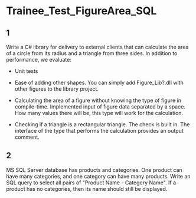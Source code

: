 # Trainee_Test_FigureArea_SQL

## 1
Write a C# library for delivery to external clients that can calculate the area of ​​a circle from its radius and a triangle from three sides.
In addition to performance, we evaluate:
- Unit tests
- Ease of adding other shapes.
 You can simply add Figure_Lib?.dll with other figures to the library project.

- Calculating the area of a figure without knowing the type of figure in compile-time.
 Implemented input of figure data separated by a space. How many values there will be, this type will work for the calculation.

- Checking if a triangle is a rectangular triangle.
 The check is built in. The interface of the type that performs the calculation provides an output comment.
 
 ## 2
MS SQL Server database has products and categories.
One product can have many categories, and one category can have many products.
Write an SQL query to select all pairs of "Product Name - Category Name".
If a product has no categories, then its name should still be displayed.

